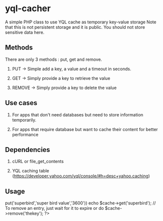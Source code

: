 # yql-cacher
A simple PHP class to use YQL cache as temporary key-value storage
Note that this is not persistent storage and it is public. You should not store sensitive data here.

## Methods
There are only 3 methods : put, get and remove.

1) PUT 		-> Simple add a key, a value and a timeout in seconds.

2) GET 		-> Simply provide a key to retrieve the value

3) REMOVE 	-> Simply provide a key to delete the value
	
## Use cases
1) For apps that don't need databases but need to store information temporarily.

2) For apps that require database but want to cache their content for better performance

## Dependencies
1) cURL or file_get_contents

2) YQL caching table (https://developer.yahoo.com/yql/console/#h=desc+yahoo.caching)

## Usage
<?php
$cache = new \YQLService\cache();
if ($cache->put('superbird','super bird value','3600')) echo $cache->get('superbird');

// To remove an entry, just wait for it to expire or do $cache->remove('thekey');
?>
